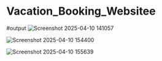 # Vacation_Booking_Websitee

#output
![Screenshot 2025-04-10 141057](https://github.com/user-attachments/assets/f6b08b6c-2ac9-47ec-a57e-5dc24b09b857)

![Screenshot 2025-04-10 154400](https://github.com/user-attachments/assets/c924b84e-fd31-4a7a-92c0-a9dd0eb6ef49)

![Screenshot 2025-04-10 155639](https://github.com/user-attachments/assets/5e1d12fa-9a25-47e8-ae11-3884bf31d9ed)
